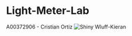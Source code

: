 # Light-Meter-Lab

A00372906 - Cristian Ortiz
![Shiny Wluff-Kieran](https://user-images.githubusercontent.com/88666377/193964704-f26bd690-1f77-4259-beef-69a08dcb53fc.png)
